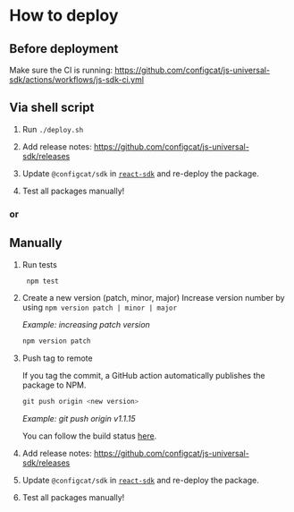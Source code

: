 # How to deploy

## Before deployment

Make sure the CI is running: https://github.com/configcat/js-universal-sdk/actions/workflows/js-sdk-ci.yml

## Via shell script

1. Run `./deploy.sh`

2. Add release notes: https://github.com/configcat/js-universal-sdk/releases

2. Update `@configcat/sdk` in [`react-sdk`](https://github.com/configcat/react-sdk/) and re-deploy the package.

3. Test all packages manually!

### or

## Manually
1. Run tests
   ```PowerShell
    npm test
   ```

1. Create a new version (patch, minor, major)
Increase version number by using `npm version patch | minor | major`

    *Example: increasing patch version* 
    ```PowerShell
    npm version patch
    ```

1. Push tag to remote
    
    If you tag the commit, a GitHub action automatically publishes the package to NPM. 
    ```PowerShell
    git push origin <new version>
    ```
    *Example: git push origin v1.1.15*

    You can follow the build status [here](https://github.com/configcat/js-universal-sdk/actions/workflows/js-sdk-ci.yml).

2. Add release notes: https://github.com/configcat/js-universal-sdk/releases
2. Update `@configcat/sdk` in [`react-sdk`](https://github.com/configcat/react-sdk/) and re-deploy the package.
3. Test all packages manually!
